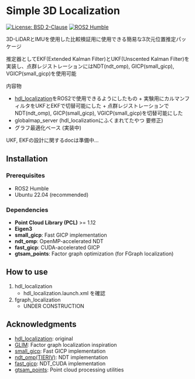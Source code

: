 # Simple 3D Localization

[![License: BSD 2-Clause](https://img.shields.io/badge/License-BSD_2--Clause-orange.svg)](LICENSE)
[![ROS2 Humble](https://img.shields.io/badge/ROS2-Humble-blue.svg)](https://docs.ros.org/en/humble/)

3D-LiDARとIMUを使用した比較検証用に使用できる簡易な3次元位置推定パッケージ

推定器としてEKF(Extended Kalman Filter)とUKF(Unscented Kalman Filter)を実装し、点群レジストレーションにはNDT(ndt_omp), GICP(small_gicp), VGICP(small_gicp)を使用可能

内容物
- [hdl_localization](github.com/koide3/hdl_localization)をROS2で使用できるようにしたもの + 実験用にカルマンフィルタをUKFとEKFで切替可能にした + 点群レジストレーションで NDT(ndt_omp), GICP(small_gicp), VGICP(small_gicp)を切替可能にした
- globalmap_server (hdl_localizationにふくまれてたやつ 要修正)
- グラフ最適化ベース (実装中)


UKF, EKFの設計に関するdocは準備中…

## Installation

### Prerequisites

- ROS2 Humble
- Ubuntu 22.04 (recommended)

### Dependencies

- **Point Cloud Library (PCL)** >= 1.12
- **Eigen3**
- **small_gicp**: Fast GICP implementation
- **ndt_omp**: OpenMP-accelerated NDT
- **fast_gicp**: CUDA-accelerated GICP
- **gtsam_points**: Factor graph optimization (for FGraph localization)

## How to use

1. hdl_localization
    - hdl_localization.launch.xml を確認
2. fgraph_localization
    - UNDER CONSTRUCTION

## Acknowledgments
- [hdl_localization](github.com/koide3/hdl_localization): original
- [GLIM](https://github.com/koide3/glim): Factor graph localization inspiration
- [small_gicp](https://github.com/koide3/small_gicp): Fast GICP implementation
- [ndt_omp(TIERIV)](https://github.com/tier4/ndt_omp): NDT implementation
- [fast_gicp](https://github.com/koide3/fast_gicp): NDT_CUDA implementation
- [gtsam_points](https://github.com/koide3/gtsam_points): Point cloud processing utilities